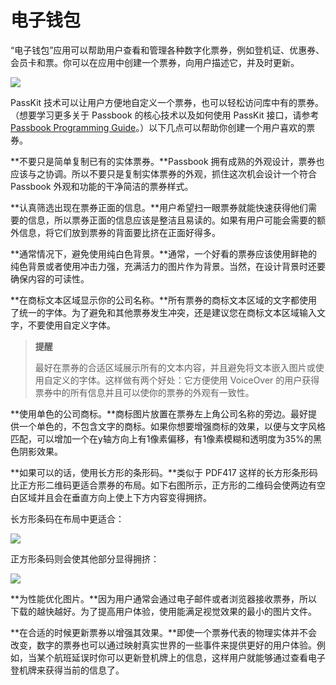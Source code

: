# 电子钱包

“电子钱包”应用可以帮助用户查看和管理各种数字化票券，例如登机证、优惠券、会员卡和票。你可以在应用中创建一个票券，向用户描述它，并及时更新。

![](images/pass_example_2x.png)

PassKit 技术可以让用户方便地自定义一个票券，也可以轻松访问库中有的票券。（想要学习更多关于 Passbook 的核心技术以及如何使用 PassKit 接口，请参考 [Passbook Programming Guide](https://developer.apple.com/library/ios/documentation/UserExperience/Conceptual/PassKit_PG/Chapters/Introduction.html#//apple_ref/doc/uid/TP40012195)。）以下几点可以帮助你创建一个用户喜欢的票券。

**不要只是简单复制已有的实体票券。**Passbook 拥有成熟的外观设计，票券也应该与之协调。所以不要只是复制实体票券的外观，抓住这次机会设计一个符合 Passbook 外观和功能的干净简洁的票券样式。

**认真筛选出现在票券正面的信息。**用户希望扫一眼票券就能快速获得他们需要的信息，所以票券正面的信息应该是整洁且易读的。如果有用户可能会需要的额外信息，将它们放到票券的背面要比挤在正面好得多。

**通常情况下，避免使用纯白色背景。**通常，一个好看的票券应该使用鲜艳的纯色背景或者使用冲击力强，充满活力的图片作为背景。当然，在设计背景时还要确保内容的可读性。

**在商标文本区域显示你的公司名称。**所有票券的商标文本区域的文字都使用了统一的字体。为了避免和其他票券发生冲突，还是建议您在商标文本区域输入文字，不要使用自定义字体。

> **提醒**
> 
> 最好在票券的合适区域展示所有的文本内容，并且避免将文本嵌入图片或使用自定义的字体。这样做有两个好处：它方便使用 VoiceOver 的用户获得票券中的所有信息并且可以使你的票券的外观有一致性。

**使用单色的公司商标。**商标图片放置在票券左上角公司名称的旁边。最好提供一个单色的，不包含文字的商标。如果你想要增强商标的效果，以便与文字风格匹配，可以增加一个在y轴方向上有1像素偏移，有1像素模糊和透明度为35%的黑色阴影效果。

**如果可以的话，使用长方形的条形码。**类似于 PDF417 这样的长方形条形码比正方形二维码更适合票券的布局。如下右图所示，正方形的二维码会使两边有空白区域并且会在垂直方向上使上下方内容变得拥挤。

长方形条码在布局中更适合：

![](images/rect_barcode_2x.png)

正方形条码则会使其他部分显得拥挤：

![](images/square_barcode_2x.png)

**为性能优化图片。**因为用户通常会通过电子邮件或者浏览器接收票券，所以下载的越快越好。为了提高用户体验，使用能满足视觉效果的最小的图片文件。

**在合适的时候更新票券以增强其效果。**即使一个票券代表的物理实体并不会改变，数字的票券也可以通过映射真实世界的一些事件来提供更好的用户体验。例如，当某个航班延误时你可以更新登机牌上的信息，这样用户就能够通过查看电子登机牌来获得当前的信息了。
